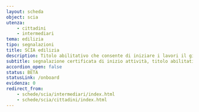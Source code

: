 ```yaml
---
layout: scheda
object: scia
utenza:
    - cittadini
    - intermediari
tema: edilizia
tipo: segnalazioni
title: SCIA edilizia
description: Titolo abilitativo che consente di iniziare i lavori il giorno stesso della presentazione al Comune di una dichiarazione con allegati tecnici
subtitle: segnalazione certificata di inizio attività, titolo abilitativo, pratica edilizia
accordion_open: false
status: BETA
statusLink: /onboard
evidenza: 0
redirect_from:
    - schede/scia/intermediari/index.html
    - schede/scia/cittadini/index.html
---
```

